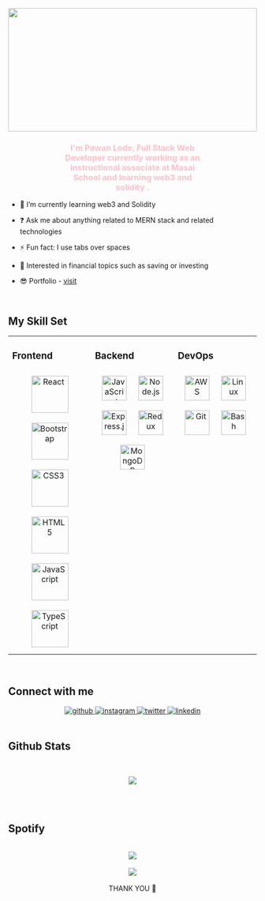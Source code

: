 <div align="center">
<img src="[https://media-exp1.licdn.com/dms/image/C4D16AQFYxLoGjngj-A/profile-displaybackgroundimage-shrink_350_1400/0/1641811091572?e=1654732800&v=beta&t=4U0fi4dREf_70RnmqboadqiXbtv_wefaDqAQnTKTrsk](https://media-exp2.licdn.com/dms/image/C4D16AQFYxLoGjngj-A/profile-displaybackgroundimage-shrink_350_1400/0/1641811091572?e=1660780800&v=beta&t=XTJuPqK7aqNRYoQ1rtzHzLZjg-yWSAsdb_NE2soLaQk)" align="center" style="width: 100% ;height:250px;" />
</div>  
  

### <div align="center" style="width:300px;margin:auto; color:pink">I'm Pawan Lode, Full Stack Web Developer currently working as an instructional associate at Masai School and learning web3 and solidity .
</div>  
  

- 🌱 I’m currently learning web3 and Solidity  
  

- ❓ Ask me about anything related to MERN stack and related technologies  
  

- ⚡ Fun fact: I use tabs over spaces  
  

- 🤑  Interested in financial topics such as saving or investing  

- 😎  Portfolio - <a href="https://pawanlodeportfolio.vercel.app/">visit</a>
  

<br/>  


## My Skill Set  
<table><tr><td valign="top" width="33%">



### Frontend  
<div align="center">  
<img style="margin: 10px" src="https://profilinator.rishav.dev/skills-assets/react-original-wordmark.svg" alt="React" height="75" />  
<img style="margin: 10px" src="https://profilinator.rishav.dev/skills-assets/bootstrap-plain.svg" alt="Bootstrap" height="75" />  
<img style="margin: 10px" src="https://profilinator.rishav.dev/skills-assets/css3-original-wordmark.svg" alt="CSS3" height="75" />  
<img style="margin: 10px" src="https://profilinator.rishav.dev/skills-assets/html5-original-wordmark.svg" alt="HTML5" height="75" />  
<img style="margin: 10px" src="https://profilinator.rishav.dev/skills-assets/javascript-original.svg" alt="JavaScript" height="75" />  
<img style="margin: 10px" src="https://profilinator.rishav.dev/skills-assets/typescript-original.svg" alt="TypeScript" height="75" />  
</div>

</td><td valign="top" width="33%">



### Backend  
<div align="center">  
<img style="margin: 10px" src="https://profilinator.rishav.dev/skills-assets/javascript-original.svg" alt="JavaScript" height="50" />  
<!-- <img style="margin: 10px" src="https://profilinator.rishav.dev/skills-assets/php-original.svg" alt="PHP" height="50" />   -->
<img style="margin: 10px" src="https://profilinator.rishav.dev/skills-assets/nodejs-original-wordmark.svg" alt="Node.js" height="50" />  
<img style="margin: 10px" src="https://profilinator.rishav.dev/skills-assets/express-original-wordmark.svg" alt="Express.js" height="50" />  
<img style="margin: 10px" src="https://profilinator.rishav.dev/skills-assets/redux-original.svg" alt="Redux" height="50" />  
<img style="margin: 10px" src="https://profilinator.rishav.dev/skills-assets/mongodb-original-wordmark.svg" alt="MongoDB" height="50" />  
</div>

</td><td valign="top" width="33%">



### DevOps  
<div align="center">  
<img style="margin: 10px" src="https://profilinator.rishav.dev/skills-assets/amazonwebservices-original-wordmark.svg" alt="AWS" height="50" />  
<img style="margin: 10px" src="https://profilinator.rishav.dev/skills-assets/linux-original.svg" alt="Linux" height="50" />  
<img style="margin: 10px" src="https://profilinator.rishav.dev/skills-assets/git-scm-icon.svg" alt="Git" height="50" />  
<img style="margin: 10px" src="https://profilinator.rishav.dev/skills-assets/gnu_bash-icon.svg" alt="Bash" height="50" />  
</div>

</td></tr></table>  

<br/>  


## Connect with me  
<div align="center">
<a href="https://github.com/PawanLode" target="_blank">
<img src=https://img.shields.io/badge/github-%2324292e.svg?&style=for-the-badge&logo=github&logoColor=white alt=github style="margin-bottom: 5px;" />
</a>
<a href="https://instagram.com/__bajrangi_" target="_blank">
<img src=https://img.shields.io/badge/instagram-%23000000.svg?&style=for-the-badge&logo=instagram&logoColor=white alt=instagram style="margin-bottom: 5px;" />
</a>
<a href="https://twitter.com/pawan_lode" target="_blank">
<img src=https://img.shields.io/badge/twitter-%2300acee.svg?&style=for-the-badge&logo=twitter&logoColor=white alt=twitter style="margin-bottom: 5px;" />
</a>
<a href="https://linkedin.com/in/pawanlode" target="_blank">
<img src=https://img.shields.io/badge/linkedin-%231E77B5.svg?&style=for-the-badge&logo=linkedin&logoColor=white alt=linkedin style="margin-bottom: 5px;" />
</a>  
</div>  
  

<br/>  


## Github Stats  
 <br/>
<p align="center">
<a href="https://github.com/pawanlode"><span>
<img align="center" src="https://github-profile-summary-cards.vercel.app/api/cards/profile-details?username=pawanlode&theme=dracula" />
</span></a> </p>

 <br/> 

<br/>  


## Spotify

  

<br/>  

<div align="center"><img src="https://spotify-github-profile.vercel.app/api/view?uid=31j35xyzfelfa3qs6pwz7tayv57y&cover_image=true&theme=default&bar_color=2a21a6" /></div>  

<br/>  

<div align="center">
<img src="https://komarev.com/ghpvc/?username=pawanlode&&style=flat-square" align="center" />
</div>  
  

<br/>  

<div align="center">
THANK YOU 💖
</div>  
  

